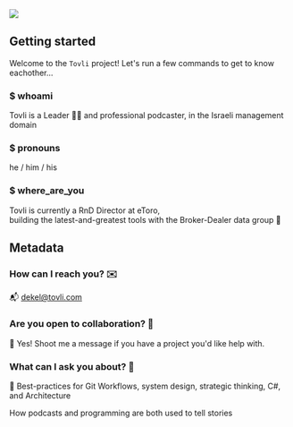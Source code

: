 <a href="https://github.com/BradleyBoutcher?tab=overview&from=2020-11-01&to=2020-12-30" alt="Contributors">
        <img src="https://img.shields.io/badge/BLM-%E2%9C%8A-black" /></a>
   
    
## Getting started
Welcome to the `Tovli` project! Let's run a few commands to get to know eachother...

### $ whoami  
Tovli is a Leader 👨‍💻 and professional podcaster, in the Israeli management domain

### $ pronouns  
he / him / his

### $ where_are_you  
Tovli is currently a RnD Director at eToro,  
building the latest-and-greatest tools with the Broker-Dealer data group 🧰

## Metadata

### How can I reach you? ✉️
📬 dekel@tovli.com

### Are you open to collaboration? 👯
🤝 Yes! Shoot me a message if you have a project you'd like help with. 

### What can I ask you about? 🤔
💪 Best-practices for Git Workflows, system design, strategic thinking, C#, and Architecture

How podcasts and programming are both used to tell stories
